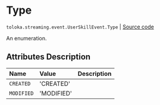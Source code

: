 # Type
`toloka.streaming.event.UserSkillEvent.Type` | [Source code](https://github.com/Toloka/toloka-kit/blob/v1.2.0/src/streaming/event.py#L86)

An enumeration.

## Attributes Description

| Name | Value | Description |
| :------| :-----------| :----------| 
`CREATED`|'CREATED'|
`MODIFIED`|'MODIFIED'|
